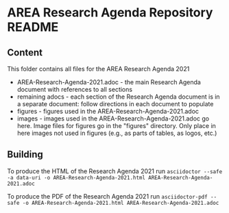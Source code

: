 # AREA Research Agenda Repository README

## Content

This folder contains all files for the AREA Research Agenda 2021

* AREA-Research-Agenda-2021.adoc - the main Research Agenda document with references to all sections
* remaining adocs - each section of the Research Agenda document is in a separate document: follow directions in each document to populate
* figures - figures used in the AREA-Research-Agenda-2021.adoc
* images - images used in the AREA-Research-Agenda-2021.adoc go here. Image files for figures go in the "figures" directory. Only place in here images not used in figures (e.g., as parts of tables, as logos, etc.)

## Building

To produce the HTML of the Research Agenda 2021 run `asciidoctor --safe -a data-uri -o
AREA-Research-Agenda-2021.html AREA-Research-Agenda-2021.adoc`

To produce the PDF of the Research Agenda 2021 run `asciidoctor-pdf --safe -o
AREA-Research-Agenda-2021.html AREA-Research-Agenda-2021.adoc`
